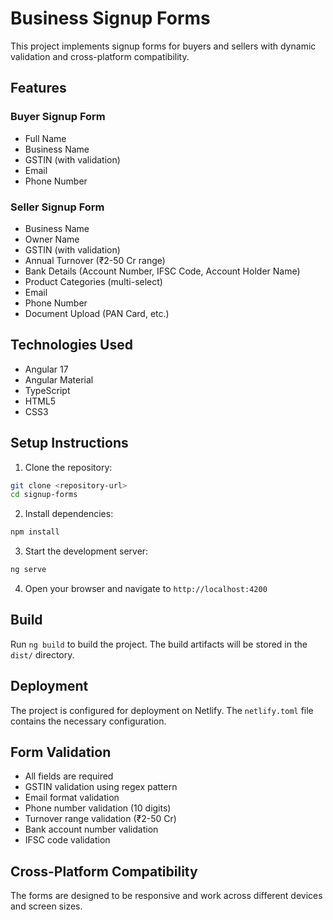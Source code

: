 # Business Signup Forms

This project implements signup forms for buyers and sellers with dynamic validation and cross-platform compatibility.

## Features

### Buyer Signup Form
- Full Name
- Business Name
- GSTIN (with validation)
- Email
- Phone Number

### Seller Signup Form
- Business Name
- Owner Name
- GSTIN (with validation)
- Annual Turnover (₹2-50 Cr range)
- Bank Details (Account Number, IFSC Code, Account Holder Name)
- Product Categories (multi-select)
- Email
- Phone Number
- Document Upload (PAN Card, etc.)

## Technologies Used
- Angular 17
- Angular Material
- TypeScript
- HTML5
- CSS3

## Setup Instructions

1. Clone the repository:
```bash
git clone <repository-url>
cd signup-forms
```

2. Install dependencies:
```bash
npm install
```

3. Start the development server:
```bash
ng serve
```

4. Open your browser and navigate to `http://localhost:4200`

## Build

Run `ng build` to build the project. The build artifacts will be stored in the `dist/` directory.

## Deployment

The project is configured for deployment on Netlify. The `netlify.toml` file contains the necessary configuration.

## Form Validation

- All fields are required
- GSTIN validation using regex pattern
- Email format validation
- Phone number validation (10 digits)
- Turnover range validation (₹2-50 Cr)
- Bank account number validation
- IFSC code validation

## Cross-Platform Compatibility

The forms are designed to be responsive and work across different devices and screen sizes.
